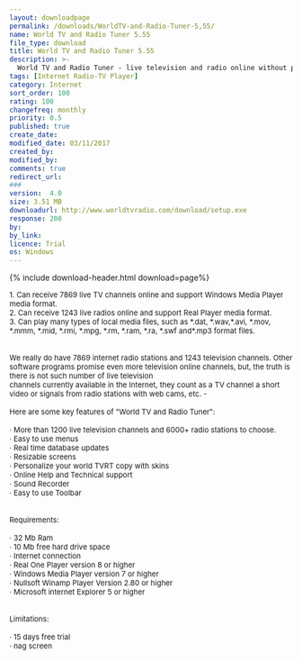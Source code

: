 ```yaml
---
layout: downloadpage
permalink: /downloads/WorldTV-and-Radio-Tuner-5,55/
name: World TV and Radio Tuner 5.55 
file_type: download
title: World TV and Radio Tuner 5.55 
description: >-
  World TV and Radio Tuner - live television and radio online without popup windows or annoying ads.  World TV and Radio Tuner 5.002b lets you watch live television and radio online without popup windows or annoying ads. 
tags: [Internet Radio-TV Player]
category: Internet
sort_order: 100
rating: 100
changefreq: monthly
priority: 0.5
published: true
create_date: 
modified_date: 03/11/2017
created_by: 
modified_by: 
comments: true
redirect_url: 
### 
version:  4.0
size: 3.51 MB
downloadurl: http://www.worldtvradio.com/download/setup.exe
response: 200
by: 
by_link: 
licence: Trial
os: Windows
---
```


{% include download-header.html download=page%}

<p style="fix-download-text !important">
<p><font size="2">1. Can receive 7869 live TV channels online and support Windows Media Player media format. <br />
2. Can receive 1243 live radios online and support Real Player media format. <br />
3. Can play many types of local media files, such as *.dat, *.wav,*.avi, *.mov, *.mmm, *.mid, *.rmi, *.mpg, *.rm, *.ram, *.ra, *.swf and*.mp3 format files. <br />
<br />
<br />
We really do have 7869 internet radio stations and 1243 television channels. Other software programs promise even more television online channels, but, the truth is there is not such number of live television <br />
channels currently available in the Internet, they count as a TV channel a short video or signals from radio stations with web cams, etc. - <br />
<br />
Here are some key features of "World TV and Radio Tuner": <br />
<br />
· More than 1200 live television channels and 6000+ radio stations to choose. <br />
· Easy to use menus <br />
· Real time database updates <br />
· Resizable screens <br />
· Personalize your world TVRT copy with skins <br />
· Online Help and Technical support <br />
· Sound Recorder <br />
· Easy to use Toolbar <br />
<br />
<br />
Requirements: <br />
<br />
· 32 Mb Ram <br />
· 10 Mb free hard drive space <br />
· Internet connection <br />
· Real One Player version 8 or higher <br />
· Windows Media Player version 7 or higher <br />
· Nullsoft Winamp Player Version 2.80 or higher <br />
· Microsoft internet Explorer 5 or higher <br />
<br />
<br />
Limitations: <br />
<br />
· 15 days free trial <br />
· nag screen</font></p></p>
